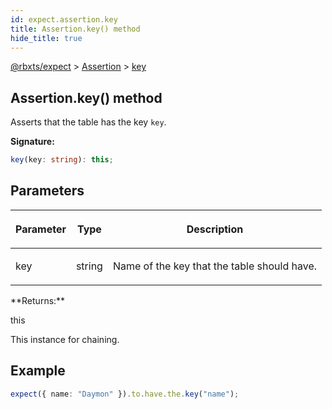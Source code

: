 ```yaml
---
id: expect.assertion.key
title: Assertion.key() method
hide_title: true
---
```


[@rbxts/expect](./expect.md) &gt; [Assertion](./expect.assertion.md) &gt; [key](./expect.assertion.key.md)

## Assertion.key() method

Asserts that the table has the key `key`<!-- -->.

**Signature:**

```typescript
key(key: string): this;
```

## Parameters

<table><thead><tr><th>

Parameter


</th><th>

Type


</th><th>

Description


</th></tr></thead>
<tbody><tr><td>

key


</td><td>

string


</td><td>

Name of the key that the table should have.


</td></tr>
</tbody></table>
**Returns:**

this

This instance for chaining.

## Example


```ts
expect({ name: "Daymon" }).to.have.the.key("name");
```
